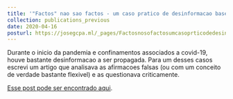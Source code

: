```yaml
---
title: '"Factos" nao sao factos - um caso pratico de desinformacao baseado em "ciencia"'
collection: publications_previous
date: 2020-04-16
posturl: https://josegcpa.ml/_pages/Factosnosofactosumcasoprticodedesinformao
---
```


Durante o inicio da pandemia e confinamentos associados a covid-19, houve bastante desinformacao a ser propagada. Para um desses casos escrevi um artigo que analisava as afirmacoes falsas (ou com um conceito de verdade bastante flexivel) e as questionava criticamente.

<u><a href="https://josegcpa.ml/_pages/Factosnosofactosumcasoprticodedesinformao">Esse post pode ser encontrado aqui</a></u>.

